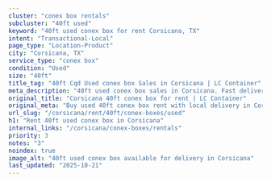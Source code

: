 ```yaml
---
cluster: "conex box rentals"
subcluster: "40ft used"
keyword: "40ft used conex box for rent Corsicana, TX"
intent: "Transactional-Local"
page_type: "Location-Product"
city: "Corsicana, TX"
service_type: "conex box"
condition: "Used"
size: "40ft"
title_tag: "40ft Cqd Used conex box Sales in Corsicana | LC Container"
meta_description: "40ft used conex box sales in Corsicana. Fast delivery, competitive pricing. Serving conex boxes area. Quote ID: 2L0. Call (214) 524-4168 for your free quote today."
original_title: "Corsicana 40ft conex box for rent | LC Container"
original_meta: "Buy used 40ft conex box rent with local delivery in Corsicana, TX. LC Container — local Since 2003. Request a fast quote today."
url_slug: "/corsicana/rent/40ft/conex-boxes/used"
h1: "Rent 40ft used conex box in Corsicana"
internal_links: "/corsicana/conex-boxes/rentals"
priority: 3
notes: "3"
noindex: true
image_alt: "40ft used conex box available for delivery in Corsicana"
last_updated: "2025-10-21"
---
```


<!-- TODO: Add unique city/inventory copy, images, and internal links here. -->
